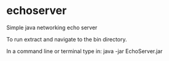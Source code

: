 echoserver
==========

Simple java networking echo server

To run extract and navigate to the bin directory.

In a command line or terminal type in:
java -jar EchoServer.jar

